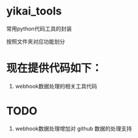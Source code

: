 yikai_tools
=========
常用python代码工具的封装

按照文件夹对应功能划分
# 现在提供代码如下：
1. webhook数据处理的相关工具代码

# TODO
1. webhook数据处理增加对 github 数据的处理支持